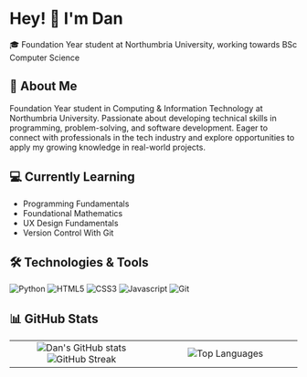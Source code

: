 # Hey! 👋 I'm Dan

🎓 Foundation Year student at Northumbria University, working towards BSc Computer Science

## 🚀 About Me

Foundation Year student in Computing & Information Technology at Northumbria University. Passionate about developing technical skills in programming, problem-solving, and software development. Eager to connect with professionals in the tech industry and explore opportunities to apply my growing knowledge in real-world projects.

## 💻 Currently Learning

- Programming Fundamentals 
- Foundational Mathematics 
- UX Design Fundamentals
- Version Control With Git

## 🛠️ Technologies & Tools

![Python](https://img.shields.io/badge/-Python-3776AB?style=flat&logo=python&logoColor=white)
![HTML5](https://img.shields.io/badge/-HTML5-E34F26?style=flat&logo=html5&logoColor=white)
![CSS3](https://img.shields.io/badge/-CSS3-1572B6?style=flat&logo=css3&logoColor=white)
![Javascript](https://img.shields.io/badge/-JavaScript-F7DF1E?style=flat&logo=javascript&logoColor=black)
![Git](https://img.shields.io/badge/-Git-F05032?style=flat&logo=git&logoColor=white)

## 📊 GitHub Stats

<div align="center">

<table>
<tr>
<td width="50%" align="center">

<picture>
  <source media="(prefers-color-scheme: dark)" srcset="https://github-readme-stats.vercel.app/api?username=djmcvay142&show_icons=true&theme=midnight-purple&rank_icon=github">
  <source media="(prefers-color-scheme: light)" srcset="https://github-readme-stats.vercel.app/api?username=djmcvay142&show_icons=true&theme=buefy&rank_icon=github">
  <img alt="Dan's GitHub stats" src="https://github-readme-stats.vercel.app/api?username=djmcvay142&show_icons=true&theme=midnight-purple&rank_icon=github">
</picture>

<picture>
  <source media="(prefers-color-scheme: dark)" srcset="https://github-readme-streak-stats.herokuapp.com/?user=djmcvay142&theme=midnight-purple">
  <source media="(prefers-color-scheme: light)" srcset="https://github-readme-streak-stats.herokuapp.com/?user=djmcvay142&theme=buefy">
  <img alt="GitHub Streak" src="https://github-readme-streak-stats.herokuapp.com/?user=djmcvay142&theme=midnight-purple">
</picture>
</td>
<td width="50%" align="center">

<picture>
  <source media="(prefers-color-scheme: dark)" srcset="https://github-readme-stats.vercel.app/api/top-langs/?username=djmcvay142&theme=midnight-purple&hide_progress=false&stats_format=bytes">
  <source media="(prefers-color-scheme: light)" srcset="https://github-readme-stats.vercel.app/api/top-langs/?username=djmcvay142&theme=buefy&hide_progress=false&stats_format=bytes">
  <img alt="Top Languages" src="https://github-readme-stats.vercel.app/api/top-langs/?username=djmcvay142&theme=midnight-purple&hide_progress=false&stats_format=bytes">
</picture>

</td>
</tr>
</table>



</div>
